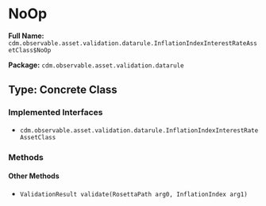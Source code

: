 # NoOp

**Full Name:** `cdm.observable.asset.validation.datarule.InflationIndexInterestRateAssetClass$NoOp`

**Package:** `cdm.observable.asset.validation.datarule`

## Type: Concrete Class

### Implemented Interfaces

- `cdm.observable.asset.validation.datarule.InflationIndexInterestRateAssetClass`

### Methods

#### Other Methods

- `ValidationResult validate(RosettaPath arg0, InflationIndex arg1)`

